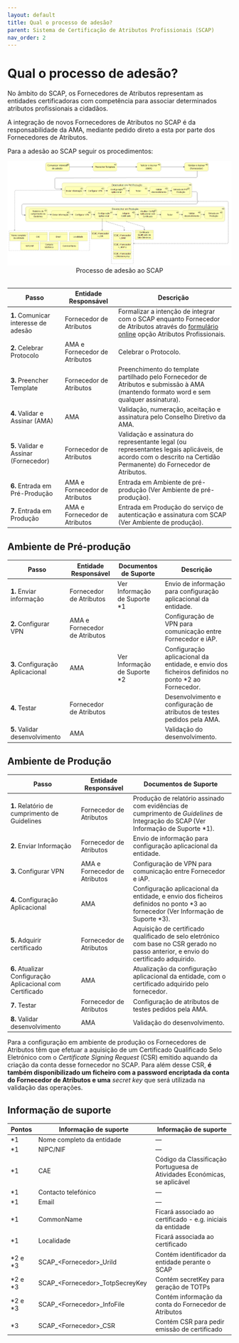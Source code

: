 ```yaml
---
layout: default
title: Qual o processo de adesão?
parent: Sistema de Certificação de Atributos Profissionais (SCAP)
nav_order: 2
---
```


# Qual o processo de adesão?

No âmbito do SCAP, os Fornecedores de Atributos representam as entidades certificadoras com competência para associar determinados atributos profissionais a cidadãos.  &#x20;

A integração de novos Fornecedores de Atributos no SCAP é da responsabilidade da AMA, mediante pedido direto a esta por parte dos Fornecedores de Atributos.&#x20;

Para a adesão ao SCAP seguir os procedimentos:

<div style="text-align: center;">
  <img src="../../assets/images/MicrosoftTeams-image (8) (1).png" alt="Processo de adesão ao SCAP">
  Processo de adesão ao SCAP
</div>
<br>


| Passo                                 | Entidade Responsável           | Descrição                                                                                                                                                                                                  |
| ------------------------------------- | ------------------------------ | ---------------------------------------------------------------------------------------------------------------------------------------------------------------------------------------------------------- |
| **1.** Comunicar interesse de adesão  | Fornecedor de Atributos        | Formalizar a intenção de integrar com o SCAP enquanto Fornecedor de Atributos através do [formulário online](https://www.autenticacao.gov.pt/web/guest/integracao-entidade) opção Atributos Profissionais. |
| **2.** Celebrar Protocolo             | AMA e Fornecedor de Atributos  | Celebrar o Protocolo.                                                                                                                                                                                      |
| **3.** Preencher Template             | Fornecedor de Atributos        | Preenchimento do template partilhado pelo Fornecedor de Atributos e submissão à AMA (mantendo formato word e sem qualquer assinatura).                                                                     |
| **4.** Validar e Assinar (AMA)        | AMA                            | Validação, numeração, aceitação e assinatura pelo Conselho Diretivo da AMA.                                                                                                                                |
| **5.** Validar e Assinar (Fornecedor) | Fornecedor de Atributos        | Validação e assinatura do representante legal (ou representantes legais aplicáveis, de acordo com o descrito na Certidão Permanente) do Fornecedor de Atributos.                                           |
| **6.** Entrada em Pré-Produção        | AMA e Fornecedor de Atributos  | Entrada em Ambiente de pré-produção (Ver Ambiente de pré-produção).                                                                                                                                        |
| **7.** Entrada em Produção            | AMA e Fornecedor de Atributos  | Entrada em Produção do serviço de autenticação e assinatura com SCAP (Ver Ambiente de produção).                                                                                                           |

## Ambiente de Pré-produção 

| Passo                               | Entidade Responsável           | Documentos de Suporte          | Descrição                                                                                          |
| ----------------------------------- | ------------------------------ | ------------------------------ | -------------------------------------------------------------------------------------------------- |
| **1.** Enviar informação            | Fornecedor de Atributos        | Ver Informação de Suporte \*1  | Envio de informação para configuração aplicacional da entidade.                                    |
| **2.** Configurar VPN               | AMA e Fornecedor de Atributos  |                                | Configuração de VPN para comunicação entre Fornecedor e iAP.                                       |
| **3.** Configuração Aplicacional    | AMA                            | Ver Informação de Suporte \*2  | Configuração aplicacional da entidade, e envio dos ficheiros definidos no ponto \*2 ao Fornecedor. |
| **4.** Testar                       | Fornecedor de Atributos        |                                | Desenvolvimento e configuração de atributos de testes pedidos pela AMA.                            |
| **5.** Validar desenvolvimento      | AMA                            |                                | Validação do desenvolvimento.                                                                      |

## Ambiente de Produção 

| Passo                                                       | Entidade Responsável           | Documentos de Suporte                                                                                                               |
| ----------------------------------------------------------- | ------------------------------ | ----------------------------------------------------------------------------------------------------------------------------------- |
| **1.** Relatório de cumprimento de Guidelines               | Fornecedor de Atributos        | Produção de relatório assinado com evidências de cumprimento de _Guidelines_ de Integração do SCAP (Ver Informação de Suporte \*1). |
| **2.** Enviar Informação                                    | Fornecedor de Atributos        | Envio de informação para configuração aplicacional da entidade.                                                                     |
| **3.** Configurar VPN                                       | AMA e Fornecedor de Atributos  | Configuração de VPN para comunicação entre Fornecedor e iAP.                                                                        |
| **4.** Configuração Aplicacional                            | AMA                            | Configuração aplicacional da entidade, e envio dos ficheiros definidos no ponto \*3 ao fornecedor (Ver Informação de Suporte \*3).  |
| **5.** Adquirir certificado                                 | Fornecedor de Atributos        | Aquisição de certificado qualificado de selo eletrónico com base no CSR gerado no passo anterior, e envio do certificado adquirido. |
| **6.** Atualizar Configuração Aplicacional com Certificado  | AMA                            | Atualização da configuração aplicacional da entidade, com o certificado adquirido pelo fornecedor.                                  |
| **7.** Testar                                               | Fornecedor de Atributos        | Configuração de atributos de testes pedidos pela AMA.                                                                               |
| **8.** Validar desenvolvimento                              | AMA                            | Validação do desenvolvimento.                                                                                                       |

Para a configuração em ambiente de produção os Fornecedores de Atributos têm que efetuar a aquisição de um Certificado Qualificado Selo Eletrónico com o _Certificate Signing Request_ (CSR) emitido aquando da criação da conta desse fornecedor no SCAP. Para além desse CSR, **é também disponibilizado um ficheiro com a password encriptada da conta do Fornecedor de Atributos e uma** _secret key_ que será utilizada na validação das operações. 

## Informação de suporte

| Pontos    | Informação de suporte                | Informação de suporte                                                      |
| --------- | ------------------------------------ | -------------------------------------------------------------------------- |
| \*1       | Nome completo da entidade            | —                                                                          |
| \*1       | NIPC/NIF                             | —                                                                          |
| \*1       | CAE                                  | Código da Classificação Portuguesa de Atividades Económicas, se aplicável  |
| \*1       | Contacto telefónico                  | —                                                                          |
| \*1       | Email                                | —                                                                          |
| \*1       | CommonName                           | Ficará associado ao certificado - e.g. iniciais da entidade                |
| \*1       | Localidade                           | Ficará associada ao certificado                                            |
| \*2 e \*3 | SCAP\_\<Fornecedor>\_UriId           | Contém identificador da entidade perante o SCAP                            |
| \*2 e \*3 | SCAP\_\<Fornecedor>\_TotpSecreyKey   | Contém secretKey para geração de TOTPs                                     |
| \*2 e \*3 | SCAP\_\<Fornecedor>\_InfoFile        | Contém informação da conta do Fornecedor de Atributos                      |
| \*3       | SCAP\_\<Fornecedor>\_CSR             | Contém CSR para pedir emissão de certificado                               |
